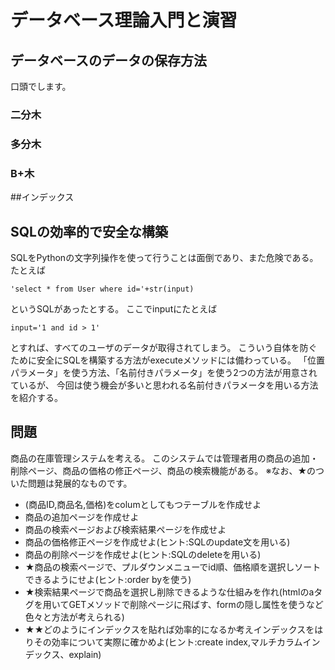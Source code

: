 # データベース理論入門と演習

## データベースのデータの保存方法
口頭でします。

### 二分木

### 多分木

### B+木

##インデックス

## SQLの効率的で安全な構築
SQLをPythonの文字列操作を使って行うことは面倒であり、また危険である。
たとえば

```
'select * from User where id='+str(input)
```

というSQLがあったとする。
ここでinputにたとえば

```
input='1 and id > 1'
```

とすれば、すべてのユーザのデータが取得されてしまう。
こういう自体を防ぐために安全にSQLを構築する方法がexecuteメソッドには備わっている。
「位置パラメータ」を使う方法、「名前付きパラメータ」を使う2つの方法が用意されているが、
今回は使う機会が多いと思われる名前付きパラメータを用いる方法を紹介する。

## 問題
商品の在庫管理システムを考える。
このシステムでは管理者用の商品の追加・削除ページ、商品の価格の修正ページ、商品の検索機能がある。
※なお、★のついた問題は発展的なものです。

- (商品ID,商品名,価格)をcolumとしてもつテーブルを作成せよ
- 商品の追加ページを作成せよ
- 商品の検索ページおよび検索結果ページを作成せよ
- 商品の価格修正ページを作成せよ(ヒント:SQLのupdate文を用いる)
- 商品の削除ページを作成せよ(ヒント:SQLのdeleteを用いる)
- ★商品の検索ページで、プルダウンメニューでid順、価格順を選択しソートできるようにせよ(ヒント:order byを使う)
- ★検索結果ページで商品を選択し削除できるような仕組みを作れ(htmlのaタグを用いてGETメソッドで削除ページに飛ばす、formの隠し属性を使うなど色々と方法が考えられる)
- ★★どのようにインデックスを貼れば効率的になるか考えインデックスをはりその効率について実際に確かめよ(ヒント:create index,マルチカラムインデックス、explain)

